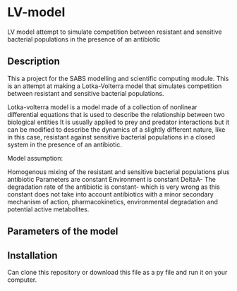 # LV-model
LV model attempt to simulate competition between resistant and sensitive bacterial populations in the presence of an antibiotic

## Description

This a project for the SABS modelling and scientific computing module. This is an attempt at making a Lotka-Volterra model that simulates competition between resistant and sensitive bacterial populations.

Lotka-volterra model is a model made of a collection of nonlinear differential equations that is used to describe the relationship between two biological entities It is usually applied to prey and predator interactions but it can be modified to describe the dynamics of a slightly different nature, like in this case, resistant against sensitive bacterial populations in a closed system in the presence of an antibiotic.

Model assumption:


Homogenous mixing of the resistant and sensitive bacterial populations plus antibiotic
Parameters are constant
Environment is constant
DeltaA- The degradation rate of the antibiotic is constant- which is very wrong as this constant does not take into account antibiotics with a minor secondary mechanism of action, pharmacokinetics, environmental degradation and potential active metabolites.

## Parameters of the model

## Installation

Can clone this repository or download this file as a py file and run it on your computer.

